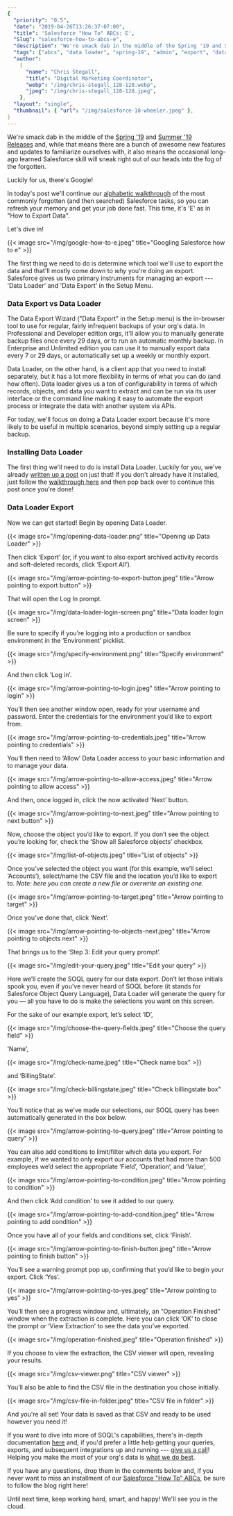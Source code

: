 ```yaml
---
{
  "priority": "0.5",
  "date": "2019-04-26T13:26:37-07:00",
  "title": 'Salesforce "How To" ABCs: E',
  "Slug": "salesforce-how-to-abcs-e",
  "description": "We're smack dab in the middle of the Spring '19 and Summer '19 Releases and, while that means there are a bunch of awesome new features and updates to familiarize ourselves with...",
  "tags": ["abcs", "data loader", "spring-19", "admin", "export", "data"],
  "author":
    {
      "name": "Chris Stegall",
      "title": "Digital Marketing Coordinator",
      "webp": "/img/chris-stegall_128-128.webp",
      "jpeg": "/img/chris-stegall_128-128.jpeg",
    },
  "layout": "single",
  "thumbnail": { "url": "/img/salesforce-18-wheeler.jpeg" },
}
---
```


We're smack dab in the middle of the [Spring '19](https://medium.com/creme-de-la-crm/spring-19-release-the-final-countdown-1f7b24a1dc1) and [Summer '19 Releases](https://medium.com/creme-de-la-crm/new-release-test-drive-the-summer-19-sandbox-preview-4b307f78fb7f) and, while that means there are a bunch of awesome new features and updates to familiarize ourselves with, it also means the occasional long-ago learned Salesforce skill will sneak right out of our heads into the fog of the forgotten.

Luckily for us, there's Google!

In today's post we'll continue our [alphabetic walkthrough](https://medium.com/tag/salesforce-how-to-abcs/archive) of the most commonly forgotten (and then searched) Salesforce tasks, so you can refresh your memory and get your job done fast. This time, it's 'E' as in "How to Export Data".

Let's dive in!

{{< image src="/img/google-how-to-e.jpeg" title="Googling Salesforce how to e" >}}

The first thing we need to do is determine which tool we'll use to export the data and that'll mostly come down to *why* you're doing an export. Salesforce gives us two primary instruments for managing an export --- 'Data Loader' and 'Data Export' in the Setup Menu.

### Data Export vs Data Loader

The Data Export Wizard ("Data Export" in the Setup menu) is the in-browser tool to use for regular, fairly infrequent backups of your org's data. In Professional and Developer edition orgs, it'll allow you to manually generate backup files once every 29 days, or to run an automatic monthly backup. In Enterprise and Unlimited edition you can use it to manually export data every 7 or 29 days, or automatically set up a weekly or monthly export.

Data Loader, on the other hand, is a client app that you need to install separately, but it has a lot more flexibility in terms of what you can do (and how often). Data loader gives us a ton of configurability in terms of which records, objects, and data you want to extract and can be run via its user interface or the command line making it easy to automate the export process or integrate the data with another system via APIs.

For today, we'll focus on doing a Data Loader export because it's more likely to be useful in multiple scenarios, beyond simply setting up a regular backup.

### Installing Data Loader

The first thing we'll need to do is install Data Loader. Luckily for you, we've already [written up a post](https://medium.com/creme-de-la-crm/salesforce-faqs-how-to-install-data-loader-648fd6ab9835) on just that! If you don't already have it installed, just follow the [walkthrough here](https://medium.com/creme-de-la-crm/salesforce-faqs-how-to-install-data-loader-648fd6ab9835) and then pop back over to continue this post once you're done!

### Data Loader Export

Now we can get started! Begin by opening Data Loader.

{{< image src="/img/opening-data-loader.png" title="Opening up Data Loader" >}}

Then click ‘Export’ (or, if you want to also export archived activity records and soft-deleted records, click ‘Export All’).

{{< image src="/img/arrow-pointing-to-export-button.jpeg" title="Arrow pointing to export button" >}}

That will open the Log In prompt.

{{< image src="/img/data-loader-login-screen.png" title="Data loader login screen" >}}

Be sure to specify if you’re logging into a production or sandbox environment in the ‘Environment’ picklist.

{{< image src="/img/specify-environment.png" title="Specify environment" >}}

And then click ‘Log in’.

{{< image src="/img/arrow-pointing-to-login.jpeg" title="Arrow pointing to login" >}}

You’ll then see another window open, ready for your username and password. Enter the credentials for the environment you’d like to export from.

{{< image src="/img/arrow-pointing-to-credentials.jpeg" title="Arrow pointing to credentials" >}}

You’ll then need to ‘Allow’ Data Loader access to your basic information and to manage your data.

{{< image src="/img/arrow-pointing-to-allow-access.jpeg" title="Arrow pointing to allow access" >}}

And then, once logged in, click the now activated ‘Next’ button.

{{< image src="/img/arrow-pointing-to-next.jpeg" title="Arrow pointing to next button" >}}

Now, choose the object you’d like to export. If you don’t see the object you’re looking for, check the ‘Show all Salesforce objects’ checkbox.

{{< image src="/img/list-of-objects.jpeg" title="List of objects" >}}

Once you’ve selected the object you want (for this example, we’ll select ‘Accounts’), select/name the CSV file and the location you’d like to export to. _Note: here you can create a new file or overwrite an existing one._

{{< image src="/img/arrow-pointing-to-target.jpeg" title="Arrow pointing to target" >}}

Once you’ve done that, click ‘Next’.

{{< image src="/img/arrow-pointing-to-objects-next.jpeg" title="Arrow pointing to objects next" >}}

That brings us to the ‘Step 3: Edit your query prompt’.

{{< image src="/img/edit-your-query.jpeg" title="Edit your query" >}}

Here we’ll create the SOQL query for our data export. Don’t let those initials spook you, even if you’ve never heard of SOQL before (it stands for Salesforce Object Query Language), Data Loader will generate the query for you — all you have to do is make the selections you want on this screen.

For the sake of our example export, let’s select ‘ID’,

{{< image src="/img/choose-the-query-fields.jpeg" title="Choose the query field" >}}

‘Name’,

{{< image src="/img/check-name.jpeg" title="Check name box" >}}

and ‘BillingState’.

{{< image src="/img/check-billingstate.jpeg" title="Check billingstate box" >}}

You’ll notice that as we’ve made our selections, our SOQL query has been automatically generated in the box below.

{{< image src="/img/arrow-pointing-to-query.jpeg" title="Arrow pointing to query" >}}

You can also add conditions to limit/filter which data you export. For example, if we wanted to only export our accounts that had more than 500 employees we’d select the appropriate ‘Field’, ‘Operation’, and ‘Value’,

{{< image src="/img/arrow-pointing-to-condition.jpeg" title="Arrow pointing to condition" >}}

And then click ‘Add condition’ to see it added to our query.

{{< image src="/img/arrow-pointing-to-add-condition.jpeg" title="Arrow pointing to add condition" >}}

Once you have all of your fields and conditions set, click ‘Finish’.

{{< image src="/img/arrow-pointing-to-finish-button.jpeg" title="Arrow pointing to finish button" >}}

You’ll see a warning prompt pop up, confirming that you’d like to begin your export. Click ‘Yes’.

{{< image src="/img/arrow-pointing-to-yes.jpeg" title="Arrow pointing to yes" >}}

You’ll then see a progress window and, ultimately, an “Operation Finished” window when the extraction is complete. Here you can click ‘OK’ to close the prompt or ‘View Extraction’ to see the data you’ve exported.

{{< image src="/img/operation-finished.jpeg" title="Operation finished" >}}

If you choose to view the extraction, the CSV viewer will open, revealing your results.

{{< image src="/img/csv-viewer.png" title="CSV viewer" >}}

You’ll also be able to find the CSV file in the destination you chose initially.

{{< image src="/img/csv-file-in-folder.jpeg" title="CSV file in folder" >}}

And you're all set! Your data is saved as that CSV and ready to be used however you need it!

If you want to dive into more of SOQL's capabilities, there's in-depth documentation [here](https://developer.salesforce.com/docs/atlas.en-us.218.0.soql_sosl.meta/soql_sosl/sforce_api_calls_soql.htm) and, if you'd prefer a little help getting your queries, exports, and subsequent integrations up and running --- [give us a call](/contact)! Helping you make the most of your org's data is [what we do best](/services).

If you have any questions, drop them in the comments below and, if you never want to miss an installment of our [Salesforce "How To" ABCs](https://medium.com/tag/salesforce-how-to-abcs/archive), be sure to follow the blog right here!

Until next time, keep working hard, smart, and happy! We'll see you in the cloud.
